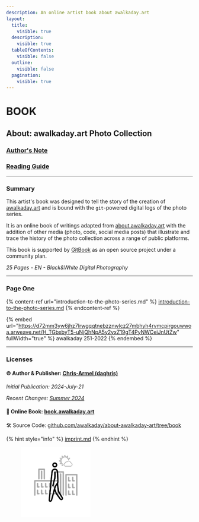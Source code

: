 ```yaml
---
description: An online artist book about awalkaday.art
layout:
  title:
    visible: true
  description:
    visible: true
  tableOfContents:
    visible: false
  outline:
    visible: false
  pagination:
    visible: true
---
```


# BOOK

## About: awalkaday.art Photo Collection

### [Author's Note](authors-note.md)

### [Reading Guide](reading-guide.md)

***

### Summary

This artist's book was designed to tell the story of the creation of [awalkaday.art](https://awalkaday.art) and is bound with the `git`-powered digital logs of the photo series.

It is an online book of writings adapted from [about.awalkaday.art](https://about.awalkaday.art/) with the addition of other media (photo, code, social media posts) that illustrate and trace the history of the photo collection across a range of public platforms.

This book is supported by [GitBook](https://www.gitbook.com/) as an open source project under a community plan.

_25 Pages - EN - Black\&White Digital Photography_

***

### Page One&#x20;

{% content-ref url="introduction-to-the-photo-series.md" %}
[introduction-to-the-photo-series.md](introduction-to-the-photo-series.md)
{% endcontent-ref %}



{% embed url="https://d72mm3yw6jhz7lrwgqqtnebzznwlcz27mbhyh4rvmcpirgouwwoa.arweave.net/H_TGbxbyT5-uNjQhNpA5y2yxZ19gT4PyNWCeiJnUtZw" fullWidth="true" %}
awalkaday 251-2022
{% endembed %}

***

### Licenses

#### © Author & Publisher: [Chris-Armel (daqhris)](https://daqhris.com)

_Initial Publication: 2024-July-21_

_Recent Changes:_ [_Summer 2024_](https://github.com/awalkaday/about-awalkaday-art/commits/book/)

#### 📖 Online Book: [book.awalkaday.art](https://book.awalkaday.art)

🛠 Source Code: [github.com/awalkaday/about-awalkaday-art/tree/book](https://github.com/awalkaday/about-awalkaday-art/tree/book)

{% hint style="info" %}
[imprint.md](imprint.md "mention")
{% endhint %}

<div align="left">

<figure><img src=".gitbook/assets/awalkaday-logo-1x1.png" alt="" width="188"><figcaption></figcaption></figure>

</div>
